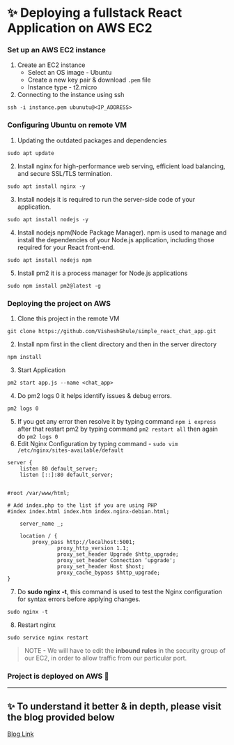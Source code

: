 # ✨️ Deploying a fullstack React Application on AWS EC2


### Set up an AWS EC2 instance

1. Create an EC2 instance
    - Select an OS image - Ubuntu
    - Create a new key pair & download `.pem` file
    - Instance type - t2.micro
2. Connecting to the instance using ssh
```
ssh -i instance.pem ubunutu@<IP_ADDRESS>
```

### Configuring Ubuntu on remote VM

1. Updating the outdated packages and dependencies
```
sudo apt update
```
2. Install nginx for high-performance web serving, efficient load balancing, and secure SSL/TLS termination.
```
sudo apt install nginx -y
```
3. Install nodejs it is required to run the server-side code of your application.
```
sudo apt install nodejs -y
```
4. Install nodejs npm(Node Package Manager). npm is used to manage and install the dependencies of your Node.js application, including those required for your React front-end.
```
sudo apt install nodejs npm
```
5. Install pm2 it is a process manager for Node.js applications
```
sudo npm install pm2@latest -g
```


### Deploying the project on AWS

1. Clone this project in the remote VM
```
git clone https://github.com/VisheshGhule/simple_react_chat_app.git
```
2. Install npm first in the client directory and then in the server directory
```
npm install
```
3. Start Application
```
pm2 start app.js --name <chat_app>
```
4. Do pm2 logs 0 it helps identify issues & debug errors.
```
pm2 logs 0
```
5. If you get any error then resolve it by typing command
``` npm i express ``` after that restart pm2 by typing command ``` pm2 restart all ``` then again do ``` pm2 logs 0 ```
6. Edit Nginx Configuration by typing command - `sudo vim /etc/nginx/sites-available/default` 
```
server {
    listen 80 default_server;
    listen [::]:80 default_server;


#root /var/www/html;

# Add index.php to the list if you are using PHP
#index index.html index.htm index.nginx-debian.html;

    server_name _;

    location / {
        proxy_pass http://localhost:5001;
                proxy_http_version 1.1;
                proxy_set_header Upgrade $http_upgrade;
                proxy_set_header Connection ‘upgrade';
                proxy_set_header Host $host;
                proxy_cache_bypass $http_upgrade;
}
```
7. Do **sudo nginx -t**, this command is used to test the Nginx configuration for syntax errors before applying changes.
```
sudo nginx -t
```
8. Restart nginx
```
sudo service nginx restart 
```

> NOTE - We will have to edit the **inbound rules** in the security group of our EC2, in order to allow traffic from our particular port.

### Project is deployed on AWS 🎉

---



## ✨️ To understand it better & in depth, please visit the blog provided below
<a href="https://visheshblog.hashnode.dev/day-30-deploying-fullstack-react-application-on-aws-ec2">Blog Link</a>
